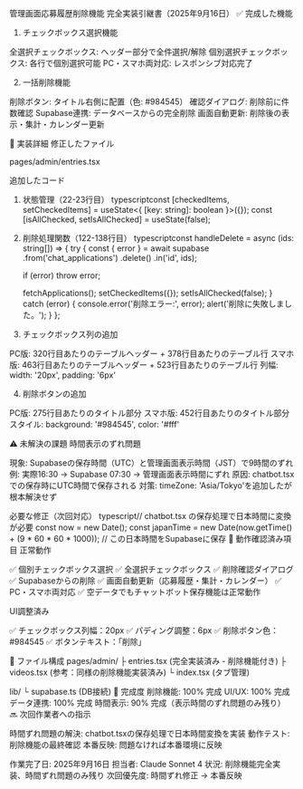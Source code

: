 管理画面応募履歴削除機能 完全実装引継書（2025年9月16日）
✅ 完成した機能
1. チェックボックス選択機能

全選択チェックボックス: ヘッダー部分で全件選択/解除
個別選択チェックボックス: 各行で個別選択可能
PC・スマホ両対応: レスポンシブ対応完了

2. 一括削除機能

削除ボタン: タイトル右側に配置（色: #984545）
確認ダイアログ: 削除前に件数確認
Supabase連携: データベースからの完全削除
画面自動更新: 削除後の表示・集計・カレンダー更新

🔧 実装詳細
修正したファイル

pages/admin/entries.tsx

追加したコード
1. 状態管理（22-23行目）
typescriptconst [checkedItems, setCheckedItems] = useState<{ [key: string]: boolean }>({});
const [isAllChecked, setIsAllChecked] = useState(false);
2. 削除処理関数（122-138行目）
typescriptconst handleDelete = async (ids: string[]) => {
  try {
    const { error } = await supabase
      .from('chat_applications')
      .delete()
      .in('id', ids);
    
    if (error) throw error;
    
    fetchApplications();
    setCheckedItems({});
    setIsAllChecked(false);
  } catch (error) {
    console.error('削除エラー:', error);
    alert('削除に失敗しました。');
  }
};
3. チェックボックス列の追加

PC版: 320行目あたりのテーブルヘッダー + 378行目あたりのテーブル行
スマホ版: 463行目あたりのテーブルヘッダー + 523行目あたりのテーブル行
列幅: width: '20px', padding: '6px'

4. 削除ボタンの追加

PC版: 275行目あたりのタイトル部分
スマホ版: 452行目あたりのタイトル部分
スタイル: background: '#984545', color: '#fff'

⚠️ 未解決の課題
時間表示のずれ問題

現象: Supabaseの保存時間（UTC）と管理画面表示時間（JST）で9時間のずれ
例: 実際16:30 → Supabase 07:30 → 管理画面表示時間にずれ
原因: chatbot.tsxでの保存時にUTC時間で保存される
対策: timeZone: 'Asia/Tokyo'を追加したが根本解決せず

必要な修正（次回対応）
typescript// chatbot.tsx の保存処理で日本時間に変換が必要
const now = new Date();
const japanTime = new Date(now.getTime() + (9 * 60 * 60 * 1000));
// この日本時間をSupabaseに保存
🎯 動作確認済み項目
正常動作

✅ 個別チェックボックス選択
✅ 全選択チェックボックス
✅ 削除確認ダイアログ
✅ Supabaseからの削除
✅ 画面自動更新（応募履歴・集計・カレンダー）
✅ PC・スマホ両対応
✅ 空データでもチャットボット保存機能は正常動作

UI調整済み

✅ チェックボックス列幅：20px
✅ パディング調整：6px
✅ 削除ボタン色：#984545
✅ ボタンテキスト：「削除」

📂 ファイル構成
pages/admin/
├ entries.tsx (完全実装済み - 削除機能付き)
├ videos.tsx (参考：同様の削除機能実装済み)
└ index.tsx (タブ管理)

lib/
└ supabase.ts (DB接続)
🚀 完成度
削除機能: 100% 完成
UI/UX: 100% 完成
データ連携: 100% 完成
時間表示: 90% 完成（表示時間のずれ問題のみ残り）
🔜 次回作業者への指示

時間ずれ問題の解決: chatbot.tsxの保存処理で日本時間変換を実装
動作テスト: 削除機能の最終確認
本番反映: 問題なければ本番環境に反映


作業完了日: 2025年9月16日
担当者: Claude Sonnet 4
状況: 削除機能完全実装、時間ずれ問題のみ残り
次回優先度: 時間ずれ修正 → 本番反映
